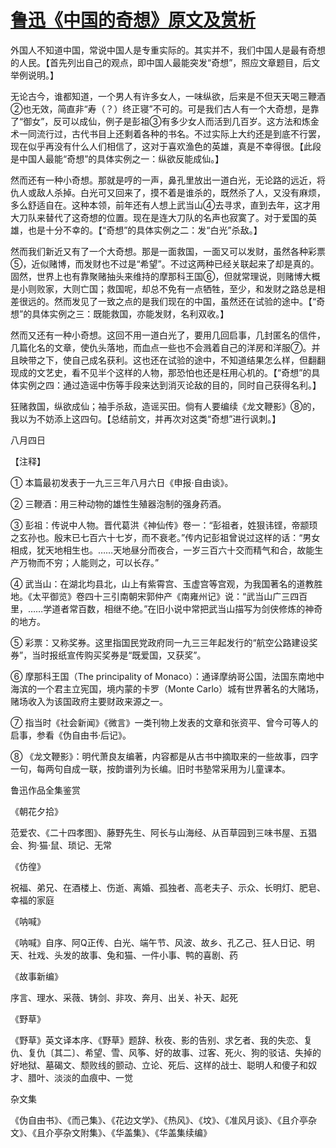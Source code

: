 # [鲁迅《中国的奇想》原文及赏析](https://www.vrrw.net/wx/8164.html)

外国人不知道中国，常说中国人是专重实际的。其实并不，我们中国人是最有奇想的人民。【首先列出自己的观点，即中国人最能突发“奇想”，照应文章题目，后文举例说明。】

无论古今，谁都知道，一个男人有许多女人，一味纵欲，后来是不但天天喝三鞭酒②也无效，简直非“寿（？）终正寝”不可的。可是我们古人有一个大奇想，是靠了“御女”，反可以成仙，例子是彭祖③有多少女人而活到几百岁。这方法和炼金术一同流行过，古代书目上还剩着各种的书名。不过实际上大约还是到底不行罢，现在似乎再没有什么人们相信了，这对于喜欢渔色的英雄，真是不幸得很。【此段是中国人最能“奇想”的具体实例之一：纵欲反能成仙。】



然而还有一种小奇想。那就是哼的一声，鼻孔里放出一道白光，无论路的远近，将仇人或敌人杀掉。白光可又回来了，摸不着是谁杀的，既然杀了人，又没有麻烦，多么舒适自在。这种本领，前年还有人想上武当山④去寻求，直到去年，这才用大刀队来替代了这奇想的位置。现在是连大刀队的名声也寂寞了。对于爱国的英雄，也是十分不幸的。【“奇想”的具体实例之二：发“白光”杀敌。】

然而我们新近又有了一个大奇想。那是一面救国，一面又可以发财，虽然各种彩票⑤，近似赌博，而发财也不过是“希望”。不过这两种已经关联起来了却是真的。固然，世界上也有靠聚赌抽头来维持的摩那科王国⑥，但就常理说，则赌博大概是小则败家，大则亡国；救国呢，却总不免有一点牺牲，至少，和发财之路总是相差很远的。然而发见了一致之点的是我们现在的中国，虽然还在试验的途中。【“奇想”的具体实例之三：既能救国，亦能发财，名利双收。】

然而又还有一种小奇想。这回不用一道白光了，要用几回启事，几封匿名的信件，几篇化名的文章，使仇头落地，而血点一些也不会溅着自己的洋房和洋服⑦。并且映带之下，使自己成名获利。这也还在试验的途中，不知道结果怎么样，但翻翻现成的文艺史，看不见半个这样的人物，那恐怕也还是枉用心机的。【“奇想”的具体实例之四：通过造谣中伤等手段来达到消灭论敌的目的，同时自己获得名利。】

狂赌救国，纵欲成仙；袖手杀敌，造谣买田。倘有人要编续《龙文鞭影》⑧的，我以为不妨添上这四句。【总结前文，并再次对这类“奇想”进行讽刺。】

八月四日





【注释】

① 本篇最初发表于一九三三年八月六日《申报·自由谈》。

② 三鞭酒：用三种动物的雄性生殖器泡制的强身药酒。

③ 彭祖：传说中人物。晋代葛洪《神仙传》卷一：“彭祖者，姓狠讳铿，帝颛顼之玄孙也。殷末已七百六十七岁，而不衰老。”传内记彭祖曾说过这样的话：“男女相成，犹天地相生也。……天地昼分而夜合，一岁三百六十交而精气和合，故能生产万物而不穷；人能则之，可以长存。”

④ 武当山：在湖北均县北，山上有紫霄宫、玉虚宫等宫观，为我国著名的道教胜地。《太平御览》卷四十三引南朝宋郭仲产《南雍州记》说：“武当山广三四百里，……学道者常百数，相继不绝。”在旧小说中常把武当山描写为剑侠修炼的神奇的地方。

⑤ 彩票：又称奖券。这里指国民党政府同一九三三年起发行的“航空公路建设奖券”，当时报纸宣传购买奖券是“既爱国，又获奖”。

⑥ 摩那科王国（The principality of Monaco）：通译摩纳哥公国，法国东南地中海滨的一个君主立宪国，境内蒙的卡罗（Monte Carlo）城有世界著名的大赌场，赌场收入为该国政府主要财政来源之一。

⑦ 指当时《社会新闻》《微言》一类刊物上发表的文章和张资平、曾今可等人的启事，参看《伪自由书·后记》。

⑧ 《龙文鞭影》：明代萧良友编著，内容都是从古书中摘取来的一些故事，四字一句，每两句自成一联，按韵谱列为长编。旧时书塾常采用为儿童课本。

鲁迅作品全集鉴赏

《朝花夕拾》

范爱农、《二十四孝图》、藤野先生、阿长与山海经、从百草园到三味书屋、五猖会、狗·猫·鼠、琐记、无常

《仿徨》

祝福、弟兄、在酒楼上、伤逝、离婚、孤独者、高老夫子、示众、长明灯、肥皂、幸福的家庭

《呐喊》

《呐喊》自序、阿Q正传、白光、端午节、风波、故乡、孔乙己、狂人日记、明天、社戏、头发的故事、兔和猫、一件小事、鸭的喜剧、药

《故事新编》

序言、理水、采薇、铸剑、非攻、奔月、出关、补天、起死

《野草》

《野草》英文译本序、《野草》题辞、秋夜、影的告别、求乞者、我的失恋、复仇、复仇〔其二〕、希望、雪、风筝、好的故事、过客、死火、狗的驳诘、失掉的好地狱、墓碣文、颓败线的颤动、立论、死后、这样的战士、聪明人和傻子和奴才、腊叶、淡淡的血痕中、一觉

杂文集

《伪自由书》、《而己集》、《花边文学》、《热风》、《坟》、《准风月谈》、《且介亭杂文》、《且介亭杂文附集》、《华盖集》、《华盖集续编》

